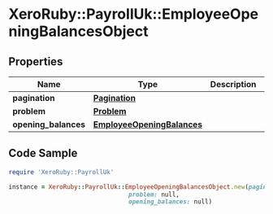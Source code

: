 # XeroRuby::PayrollUk::EmployeeOpeningBalancesObject

## Properties

Name | Type | Description | Notes
------------ | ------------- | ------------- | -------------
**pagination** | [**Pagination**](Pagination.md) |  | [optional] 
**problem** | [**Problem**](Problem.md) |  | [optional] 
**opening_balances** | [**EmployeeOpeningBalances**](EmployeeOpeningBalances.md) |  | [optional] 

## Code Sample

```ruby
require 'XeroRuby::PayrollUk'

instance = XeroRuby::PayrollUk::EmployeeOpeningBalancesObject.new(pagination: null,
                                 problem: null,
                                 opening_balances: null)
```


